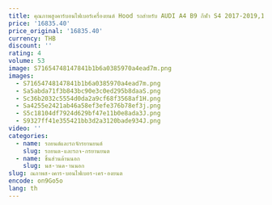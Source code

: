 ```yaml
---
title: คุณภาพสูงคาร์บอนไฟเบอร์เครื่องยนต์ Hood รถสําหรับ AUDI A4 B9 กีฬา S4 2017-2019,100% ทดสอบดี
price: '16835.40'
price_original: '16835.40'
currency: THB
discount: ''
rating: 4
volume: 53
image: S71654748147841b1b6a0385970a4ead7m.png
images:
  - S71654748147841b1b6a0385970a4ead7m.png
  - Sa5abda71f3b843bc90e3c0ed295b8daaS.png
  - Sc36b2032c5554d0da2a9cf68f3568af1H.png
  - Sa4255e2421ab46a58ef3efe376b78ef3j.png
  - S5c18104df7924d629bf47e11b0e8ada3J.png
  - S9327ff41e355421bb3d2a3120bade934J.png
video: ''
categories:
  - name: รถยนต์และรถจักรยานยนต์
    slug: รถยนต-และรถจ-กรยานยนต
  - name: ชิ้นส่วนด้านนอก
    slug: นส-วนด-านนอก
slug: ณภาพส-งคาร-บอนไฟเบอร-เคร-องยนต
encode: on9Go5o
lang: th
---
```

  